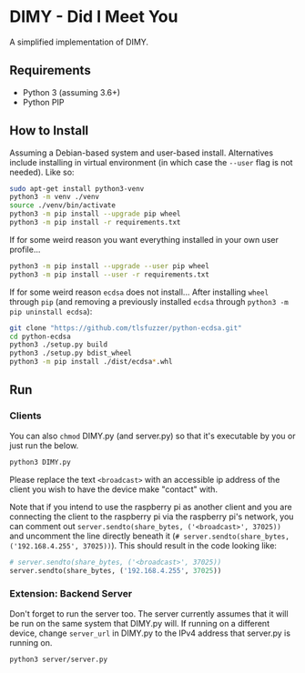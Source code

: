 # DIMY - Did I Meet You

A simplified implementation of DIMY.

## Requirements

- Python 3 (assuming 3.6+)
- Python PIP

## How to Install

Assuming a Debian-based system and user-based install. Alternatives include installing in virtual environment (in which case the `--user` flag is not needed). Like so:

```bash
sudo apt-get install python3-venv
python3 -m venv ./venv
source ./venv/bin/activate
python3 -m pip install --upgrade pip wheel
python3 -m pip install -r requirements.txt
```

If for some weird reason you want everything installed in your own user profile...

```bash
python3 -m pip install --upgrade --user pip wheel
python3 -m pip install --user -r requirements.txt
```

If for some weird reason `ecdsa` does not install... After installing `wheel` through `pip` (and removing a previously installed `ecdsa` through `python3 -m pip uninstall ecdsa`):

```bash
git clone "https://github.com/tlsfuzzer/python-ecdsa.git"
cd python-ecdsa
python3 ./setup.py build
python3 ./setup.py bdist_wheel
python3 -m pip install ./dist/ecdsa*.whl
```

## Run

### Clients

You can also `chmod` DIMY.py (and server.py) so that it's executable by you or just run the below.

```bash
python3 DIMY.py
```

Please replace the text `<broadcast>` with an accessible ip address of the client you wish to have the device make "contact" with.

Note that if you intend to use the raspberry pi as another client and you are connecting the client to the raspberry pi via the raspberry pi's network, you can comment out `server.sendto(share_bytes, ('<broadcast>', 37025))` and uncomment the line directly beneath it (`# server.sendto(share_bytes, ('192.168.4.255', 37025))`). This should result in the code looking like:

```python
# server.sendto(share_bytes, ('<broadcast>', 37025))
server.sendto(share_bytes, ('192.168.4.255', 37025))
```

### Extension: Backend Server

Don't forget to run the server too. The server currently assumes that it will be run on the same system that DIMY.py will. If running on a different device, change `server_url` in DIMY.py to the IPv4 address that server.py is running on.

```bash
python3 server/server.py
```
